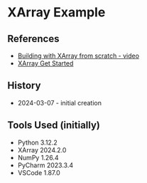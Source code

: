# XArray Example
## References
* [Building with XArray from scratch - video](https://www.youtube.com/watch?v=hiwDEjv2a60&list=PLNemzZpJM7lUu_iGP_lA2m7SeSUwKSIvR&index=6)
* [XArray Get Started](https://tutorial.xarray.dev/overview/get-started.html)
## History
* 2024-03-07 - initial creation
## Tools Used (initially)
* Python 3.12.2
* XArray 2024.2.0
* NumPy 1.26.4
* PyCharm 2023.3.4
* VSCode 1.87.0